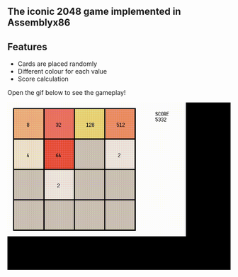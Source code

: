 ## The iconic 2048 game implemented in Assemblyx86
## Features
 - Cards are placed randomly
 - Different colour for each value
 - Score calculation

Open the gif below to see the gameplay! 
<div>
  <img src="2048GAME.gif">
</div>

